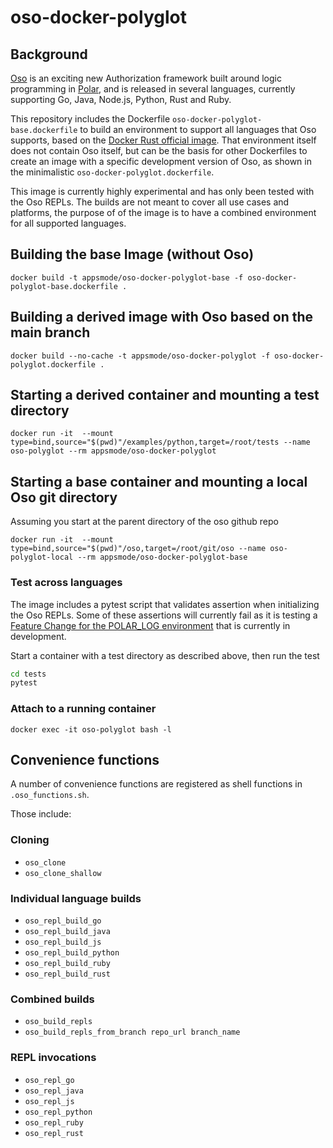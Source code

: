 # oso-docker-polyglot
## Background

[Oso](https://www.osohq.com/) is an exciting new Authorization framework built around logic programming in [Polar](https://docs.osohq.com/rust/learn/polar-foundations.html), and is released in several languages, currently supporting Go, Java, Node.js, Python, Rust and Ruby.

This repository includes the Dockerfile `oso-docker-polyglot-base.dockerfile` to build an environment to support all languages that Oso supports, based on the [Docker Rust official image](https://hub.docker.com/_/rust). That environment itself does not contain Oso itself, but can be the basis for other Dockerfiles to create an image with a specific development version of Oso, as shown in the minimalistic `oso-docker-polyglot.dockerfile`.

This image is currently highly experimental and has only been tested with the Oso REPLs. The builds are not meant to cover all use cases and platforms, the purpose of of the image is to have a combined environment for all supported languages. 

## Building the base Image (without Oso)
`docker build -t appsmode/oso-docker-polyglot-base -f oso-docker-polyglot-base.dockerfile .`

## Building a derived image with Oso based on the main branch
`docker build --no-cache -t appsmode/oso-docker-polyglot -f oso-docker-polyglot.dockerfile .`

## Starting a derived container and mounting a test directory
`docker run -it  --mount type=bind,source="$(pwd)"/examples/python,target=/root/tests --name oso-polyglot --rm appsmode/oso-docker-polyglot`

## Starting a base container and mounting a local Oso git directory
Assuming you start at the parent directory of the oso github repo

`docker run -it  --mount type=bind,source="$(pwd)"/oso,target=/root/git/oso --name oso-polyglot-local --rm appsmode/oso-docker-polyglot-base`

### Test across languages
The image includes a pytest script that validates assertion when initializing the Oso REPLs. Some of these assertions will currently fail as it is testing a [Feature Change for the POLAR_LOG environment](https://github.com/osohq/oso/issues/1121) that is currently in development.

Start a container with a test directory as described above, then run the test

```bash
cd tests
pytest
```
### Attach to a running container
```docker exec -it oso-polyglot bash -l```
## Convenience functions
A number of convenience functions are registered as shell functions in `.oso_functions.sh`.

Those include:

### Cloning
- `oso_clone`
- `oso_clone_shallow`

### Individual language builds
- `oso_repl_build_go`
- `oso_repl_build_java`
- `oso_repl_build_js`
- `oso_repl_build_python`
- `oso_repl_build_ruby`
- `oso_repl_build_rust`

### Combined builds
- `oso_build_repls`
- `oso_build_repls_from_branch repo_url branch_name`

### REPL invocations
- `oso_repl_go`
- `oso_repl_java`
- `oso_repl_js`
- `oso_repl_python`
- `oso_repl_ruby`
- `oso_repl_rust`



